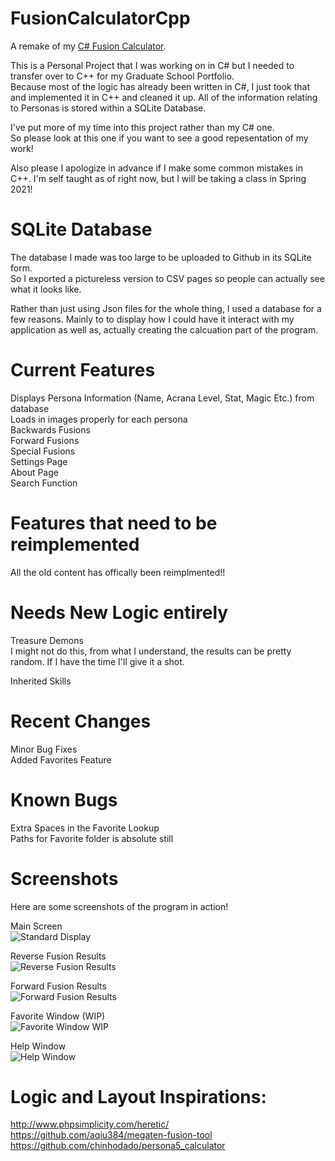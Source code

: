# FusionCalculatorCpp
A remake of my [C# Fusion Calculator](https://github.com/PierreT12/FusionCalcCSharpRedux).

This is a Personal Project that I was working on in C# but I needed to transfer over to C++ for my Graduate School Portfolio.  
Because most of the logic has already been written in C#, I just took that and implemented it in C++ and cleaned it up. All of the information relating to Personas is stored within a SQLite Database.  

I've put more of my time into this project rather than my C# one.  
So please look at this one if you want to see a good repesentation of my work!      

Also please I apologize in advance if I make some common mistakes in C++. I'm self taught as of right now, but I will be taking a class in Spring 2021!  

# SQLite Database
The database I made was too large to be uploaded to Github in its SQLite form.  
So I exported a pictureless version to CSV pages so people can actually see what it looks like.   

 
Rather than just using Json files for the whole thing, I used a database for a few reasons. Mainly to to display how I could have it interact with my application as well as, actually creating the calcuation part of the program.   

# Current Features

Displays Persona Information (Name, Acrana Level, Stat, Magic Etc.) from database  
Loads in images properly for each persona  
Backwards Fusions  
Forward Fusions  
Special Fusions  
Settings Page  
About Page  
Search Function

# Features that need to be reimplemented
All the old content has offically been reimplmented!!  


# Needs New Logic entirely
   
Treasure Demons  
I might not do this, from what I understand, the results can be pretty random. If I have the time I'll give it a shot.  
  
Inherited Skills  

# Recent Changes    
Minor Bug Fixes  
Added Favorites Feature

# Known Bugs 
Extra Spaces in the Favorite Lookup  
Paths for Favorite folder is absolute still  

# Screenshots

Here are some screenshots of the program in action!   
  


Main Screen    
![Standard Display](https://user-images.githubusercontent.com/65751650/107161387-6b257980-696a-11eb-9bdc-75d870c2a577.PNG)  


Reverse Fusion Results   
![Reverse Fusion Results](https://user-images.githubusercontent.com/65751650/107161396-7aa4c280-696a-11eb-93cf-f82769912bd2.PNG)  


Forward Fusion Results  
![Forward Fusion Results](https://user-images.githubusercontent.com/65751650/107161403-8a240b80-696a-11eb-9758-cdcae531f3fe.PNG)  



Favorite Window (WIP)   
![Favorite Window WIP](https://user-images.githubusercontent.com/65751650/107161412-97d99100-696a-11eb-8020-c8631b20db34.PNG)  


Help Window   
![Help Window](https://user-images.githubusercontent.com/65751650/107161423-a7f17080-696a-11eb-806a-25aadcf63e1c.PNG)   



# Logic and Layout Inspirations:

http://www.phpsimplicity.com/heretic/  
https://github.com/aqiu384/megaten-fusion-tool  
https://github.com/chinhodado/persona5_calculator  

